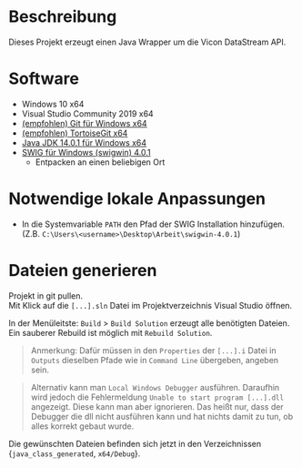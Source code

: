 # Beschreibung
Dieses Projekt erzeugt einen Java Wrapper um die Vicon DataStream API.

# Software
* Windows 10 x64
* Visual Studio Community 2019 x64
* [(empfohlen) Git für Windows x64](https://git-scm.com/download/win)
* [(empfohlen) TortoiseGit x64](https://tortoisegit.org/download/)
* [Java JDK 14.0.1 für Windows x64](https://www.oracle.com/java/technologies/javase-jdk14-downloads.html)
* [SWIG für Windows (swigwin) 4.0.1](http://www.swig.org/download.html)
	* Entpacken an einen beliebigen Ort

# Notwendige lokale Anpassungen
* In die Systemvariable `PATH` den Pfad der SWIG Installation hinzufügen. (Z.B. `C:\Users\<username>\Desktop\Arbeit\swigwin-4.0.1`)

# Dateien generieren
Projekt in git pullen.\
Mit Klick auf die `[...].sln` Datei im Projektverzeichnis Visual Studio öffnen.

In der Menüleitste: `Build` > `Build Solution` erzeugt alle benötigten Dateien.\
Ein sauberer Rebuild ist möglich mit `Rebuild Solution`.

> Anmerkung: Dafür müssen in den `Properties` der `[...].i` Datei in `Outputs` dieselben Pfade wie in `Command Line` übergeben, angeben sein.

> Alternativ kann man `Local Windows Debugger` ausführen. Daraufhin wird jedoch die Fehlermeldung `Unable to start program [...].dll` angezeigt. Diese kann man aber ignorieren. Das heißt nur, dass der Debugger die dll nicht ausführen kann und hat nichts damit zu tun, ob alles korrekt gebaut wurde.

Die gewünschten Dateien befinden sich jetzt in den Verzeichnissen {`java_class_generated`, `x64/Debug`}.

